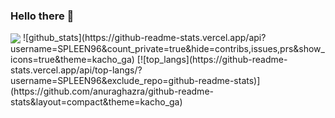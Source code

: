 ### Hello there 👋
<img align="center" src="https://media.giphy.com/media/xTiIzJSKB4l7xTouE8/giphy.gif" />
![github_stats](https://github-readme-stats.vercel.app/api?username=SPLEEN96&count_private=true&hide=contribs,issues,prs&show_icons=true&theme=kacho_ga)
[![top_langs](https://github-readme-stats.vercel.app/api/top-langs/?username=SPLEEN96&exclude_repo=github-readme-stats)](https://github.com/anuraghazra/github-readme-stats&layout=compact&theme=kacho_ga)

<!--
**SPLEEN96/SPLEEN96** is a ✨ _special_ ✨ repository because its `README.md` (this file) appears on your GitHub profile.

Here are some ideas to get you started:

- 🔭 I’m currently working on ...
- 🌱 I’m currently learning ...
- 👯 I’m looking to collaborate on ...
- 🤔 I’m looking for help with ...
- 💬 Ask me about ...
- 📫 How to reach me: ...
- 😄 Pronouns: ...
- ⚡ Fun fact: ...
-->
